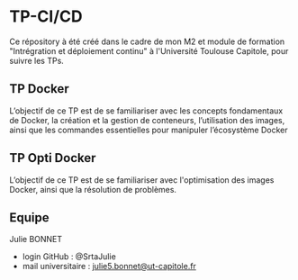 # TP-CI/CD

Ce répository à été créé dans le cadre de mon M2 et module de formation "Intrégration et déploiement continu" à l'Université Toulouse Capitole, pour suivre les TPs.

## TP Docker

L’objectif de ce TP est de se familiariser avec les concepts fondamentaux de Docker,
la création et la gestion de conteneurs, l’utilisation des images, ainsi que les
commandes essentielles pour manipuler l’écosystème Docker

## TP Opti Docker

L’objectif de ce TP est de se familiariser avec l'optimisation des images Docker, ainsi que la résolution de problèmes.

## Equipe

Julie BONNET
- login GitHub : @SrtaJulie
- mail universitaire : julie5.bonnet@ut-capitole.fr